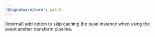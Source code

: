 ```yaml
---
'@signalwire/core': patch
---
```


[internal] add option to skip caching the base instance when using the event emitter transform pipeline.
